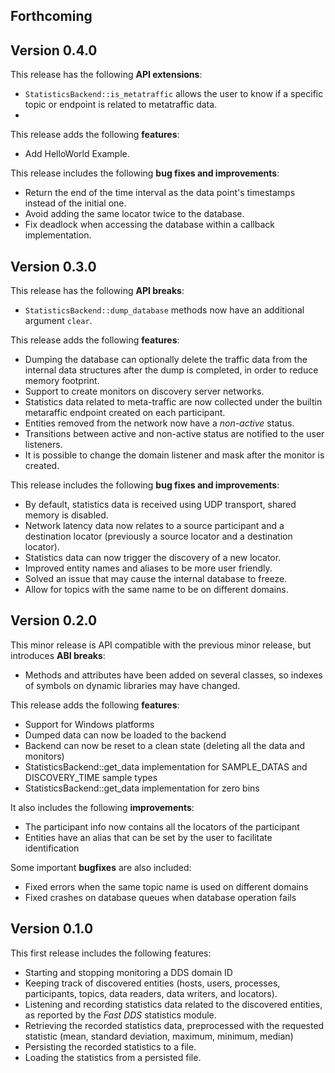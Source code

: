 Forthcoming
-----------

Version 0.4.0
-------------

This release has the following **API extensions**:

* `StatisticsBackend::is_metatraffic` allows the user to know if a specific topic or endpoint is related to metatraffic
data.
* 

This release adds the following **features**:

* Add HelloWorld Example.

This release includes the following **bug fixes and improvements**:

* Return the end of the time interval as the data point's timestamps instead of the initial one.
* Avoid adding the same locator twice to the database.
* Fix deadlock when accessing the database within a callback implementation.

Version 0.3.0
-------------

This release has the following **API breaks**:

* `StatisticsBackend::dump_database` methods now have an additional argument `clear`.

This release adds the following **features**:

* Dumping the database can optionally delete the traffic data from the internal data structures
  after the dump is completed, in order to reduce memory footprint.
* Support to create monitors on discovery server networks.
* Statistics data related to meta-traffic are now collected under the builtin metaraffic endpoint
  created on each participant.
* Entities removed from the network now have a *non-active* status.
* Transitions between active and non-active status are notified to the user listeners.
* It is possible to change the domain listener and mask after the monitor is created.

This release includes the following **bug fixes and improvements**:

* By default, statistics data is received using UDP transport, shared memory is disabled.
* Network latency data now relates to a source participant and a destination locator
  (previously a source locator and a destination locator).
* Statistics data can now trigger the discovery of a new locator.
* Improved entity names and aliases to be more user friendly.
* Solved an issue that may cause the internal database to freeze.
* Allow for topics with the same name to be on different domains.

Version 0.2.0
-------------

This minor release is API compatible with the previous minor release, but introduces **ABI breaks**:

* Methods and attributes have been added on several classes, so indexes of
  symbols on dynamic libraries may have changed.

This release adds the following **features**:

* Support for Windows platforms
* Dumped data can now be loaded to the backend
* Backend can now be reset to a clean state (deleting all the data and monitors)
* StatisticsBackend::get_data implementation for SAMPLE_DATAS and DISCOVERY_TIME sample types
* StatisticsBackend::get_data implementation for zero bins

It also includes the following **improvements**:

* The participant info now contains all the locators of the participant
* Entities have an alias that can be set by the user to facilitate identification

Some important **bugfixes** are also included:

* Fixed errors when the same topic name is used on different domains
* Fixed crashes on database queues when database operation fails

Version 0.1.0
-------------

This first release includes the following features:

* Starting and stopping monitoring a DDS domain ID
* Keeping track of discovered entities (hosts, users, processes, participants,
  topics, data readers, data writers, and locators).
* Listening and recording statistics data related to the discovered entities,
  as reported by the *Fast DDS* statistics module.
* Retrieving the recorded statistics data, preprocessed with the requested statistic
  (mean, standard deviation, maximum, minimum, median)
* Persisting the recorded statistics to a file.
* Loading the statistics from a persisted file.
